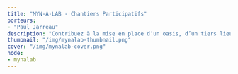 ```yaml
---
title: "MYN-A-LAB - Chantiers Participatifs"
porteurs: 
- "Paul Jarreau"
description: "Contribuez à la mise en place d’un oasis, d’un tiers lieux autogéré. Du jardin en permaculture au labo de garage, le MYNE-A-LAB met vos savoirs faire à l’épreuve des lowtech."
thumbnail: "/img/mynalab-thumbnail.png"
cover: "/img/mynalab-cover.png"
node: 
- mynalab
---
```

